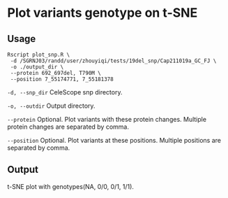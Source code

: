 # Plot variants genotype on t-SNE

## Usage

```
Rscript plot_snp.R \
 -d /SGRNJ03/randd/user/zhouyiqi/tests/19del_snp/Cap211019a_GC_FJ \
 -o ./output_dir \
 --protein 692_697del, T790M \
 --position 7_55174771, 7_55181378
```

`-d, --snp_dir` CeleScope snp directory.

`-o, --outdir` Output directory.

`--protein` Optional. Plot variants with these protein changes. Multiple protein changes are separated by comma.

`--position` Optional. Plot variants at these positions. Multiple positions are separated by comma.

## Output

t-SNE plot with genotypes(NA, 0/0, 0/1, 1/1). 